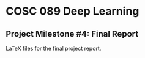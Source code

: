 # COSC 089 Deep Learning
## Project Milestone #4: Final Report

LaTeX files for the final project report.
